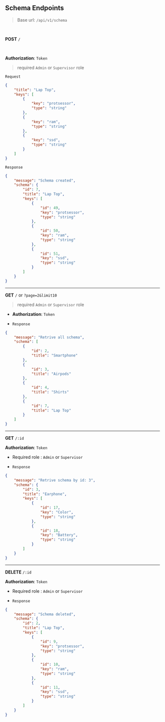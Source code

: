 ## Schema Endpoints


> Base url: `/api/v1/schema`

<br>

**POST** `/`

<br>

**Authorization**: `Token` 


> required ```Admin``` or `Supervisor` role


`Request`


```json
{
    "title": "Lap Top",
    "keys": [
        {
            "key": "protsessor",
            "type": "string"
        },
        {
            "key": "ram",
            "type": "string"
        },
        {
            "key": "ssd",
            "type": "string"
        }
    ]
}
```

`Response`

```json
{
    "message": "Schema created",
    "schema": {
        "id": 7,
        "title": "Lap Top",
        "keys": [
            {
                "id": 49,
                "key": "protsessor",
                "type": "string"
            },
            {
                "id": 50,
                "key": "ram",
                "type": "string"
            },
            {
                "id": 51,
                "key": "ssd",
                "type": "string"
            }
        ]
    }
}
```


---

**GET** `/` or `?page=2&limit10`


> required ```Admin``` or `Supervisor` role


- **Authorization**: `Token` 

- `Response`

```json
{
    "message": "Retrive all schema",
    "schema": [
        {
            "id": 2,
            "title": "Smartphone"
        },
        {
            "id": 3,
            "title": "Airpods"
        },
        {
            "id": 4,
            "title": "Shirts"
        },
        {
            "id": 7,
            "title": "Lap Top"
        }
    ]
}
```

---

**GET** `/:id`

**Authorization**: `Token` 

- Required role : ```Admin``` or `Supervisor` 

- `Response`

```json
{
    "message": "Retrive schema by id: 3",
    "schema": {
        "id": 3,
        "title": "Earphone",
        "keys": [
            {
                "id": 17,
                "key": "Color",
                "type": "string"
            },
            {
                "id": 18,
                "key": "Battery",
                "type": "string"
            }
        ]
    }
}
```

---

**DELETE** `/:id`

**Authorization**: `Token` 

- Required role : ```Admin``` or `Supervisor` 

- `Response`

```json
{
    "message": "Schema deleted",
    "schema": {
        "id": 2,
        "title": "Lap Top",
        "keys": [
            {
                "id": 9,
                "key": "protsessor",
                "type": "string"
            },
            {
                "id": 10,
                "key": "ram",
                "type": "string"
            },
            {
                "id": 11,
                "key": "ssd",
                "type": "string"
            }
        ]
    }
}
```